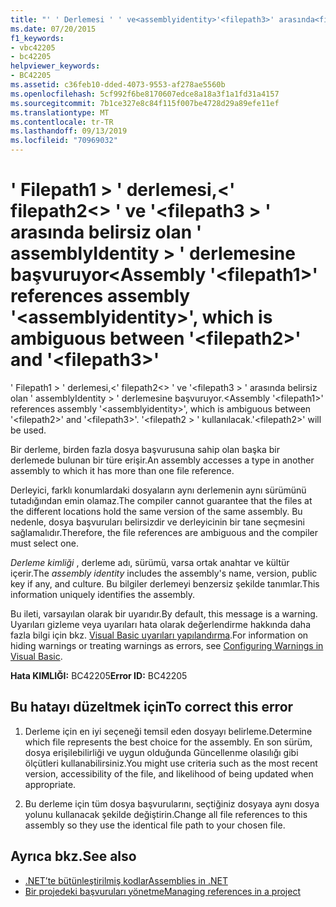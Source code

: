 ```yaml
---
title: "' ' Derlemesi ' ' ve<assemblyidentity>'<filepath3>' arasında<filepath2>belirsiz olan ' ' derlemesine başvuruyor<filepath1>"
ms.date: 07/20/2015
f1_keywords:
- vbc42205
- bc42205
helpviewer_keywords:
- BC42205
ms.assetid: c36feb10-dded-4073-9553-af278ae5560b
ms.openlocfilehash: 5cf992f6be8170607edce8a18a3f1a1fd31a4157
ms.sourcegitcommit: 7b1ce327e8c84f115f007be4728d29a89efe11ef
ms.translationtype: MT
ms.contentlocale: tr-TR
ms.lasthandoff: 09/13/2019
ms.locfileid: "70969032"
---
```

# <a name="assembly-filepath1-references-assembly-assemblyidentity-which-is-ambiguous-between-filepath2-and-filepath3"></a><span data-ttu-id="eb1a3-102">' Filepath1 > ' derlemesi,\<' filepath2\<> ' ve '\<filepath3 > ' arasında belirsiz olan ' assemblyIdentity > ' derlemesine başvuruyor\<</span><span class="sxs-lookup"><span data-stu-id="eb1a3-102">Assembly '\<filepath1>' references assembly '\<assemblyidentity>', which is ambiguous between '\<filepath2>' and '\<filepath3>'</span></span>
<span data-ttu-id="eb1a3-103">' Filepath1 > ' derlemesi,\<' filepath2\<> ' ve '\<filepath3 > ' arasında belirsiz olan ' assemblyIdentity > ' derlemesine başvuruyor.\<</span><span class="sxs-lookup"><span data-stu-id="eb1a3-103">Assembly '\<filepath1>' references assembly '\<assemblyidentity>', which is ambiguous between '\<filepath2>' and '\<filepath3>'.</span></span> <span data-ttu-id="eb1a3-104">'\<filepath2 > ' kullanılacak.</span><span class="sxs-lookup"><span data-stu-id="eb1a3-104">'\<filepath2>' will be used.</span></span>  
  
 <span data-ttu-id="eb1a3-105">Bir derleme, birden fazla dosya başvurusuna sahip olan başka bir derlemede bulunan bir türe erişir.</span><span class="sxs-lookup"><span data-stu-id="eb1a3-105">An assembly accesses a type in another assembly to which it has more than one file reference.</span></span>  
  
 <span data-ttu-id="eb1a3-106">Derleyici, farklı konumlardaki dosyaların aynı derlemenin aynı sürümünü tutadığından emin olamaz.</span><span class="sxs-lookup"><span data-stu-id="eb1a3-106">The compiler cannot guarantee that the files at the different locations hold the same version of the same assembly.</span></span> <span data-ttu-id="eb1a3-107">Bu nedenle, dosya başvuruları belirsizdir ve derleyicinin bir tane seçmesini sağlamalıdır.</span><span class="sxs-lookup"><span data-stu-id="eb1a3-107">Therefore, the file references are ambiguous and the compiler must select one.</span></span>  
  
 <span data-ttu-id="eb1a3-108">*Derleme kimliği* , derleme adı, sürümü, varsa ortak anahtar ve kültür içerir.</span><span class="sxs-lookup"><span data-stu-id="eb1a3-108">The *assembly identity* includes the assembly's name, version, public key if any, and culture.</span></span> <span data-ttu-id="eb1a3-109">Bu bilgiler derlemeyi benzersiz şekilde tanımlar.</span><span class="sxs-lookup"><span data-stu-id="eb1a3-109">This information uniquely identifies the assembly.</span></span>  
  
 <span data-ttu-id="eb1a3-110">Bu ileti, varsayılan olarak bir uyarıdır.</span><span class="sxs-lookup"><span data-stu-id="eb1a3-110">By default, this message is a warning.</span></span> <span data-ttu-id="eb1a3-111">Uyarıları gizleme veya uyarıları hata olarak değerlendirme hakkında daha fazla bilgi için bkz. [Visual Basic uyarıları yapılandırma](/visualstudio/ide/configuring-warnings-in-visual-basic).</span><span class="sxs-lookup"><span data-stu-id="eb1a3-111">For information on hiding warnings or treating warnings as errors, see [Configuring Warnings in Visual Basic](/visualstudio/ide/configuring-warnings-in-visual-basic).</span></span>  
  
 <span data-ttu-id="eb1a3-112">**Hata KIMLIĞI:** BC42205</span><span class="sxs-lookup"><span data-stu-id="eb1a3-112">**Error ID:** BC42205</span></span>  
  
## <a name="to-correct-this-error"></a><span data-ttu-id="eb1a3-113">Bu hatayı düzeltmek için</span><span class="sxs-lookup"><span data-stu-id="eb1a3-113">To correct this error</span></span>  
  
1. <span data-ttu-id="eb1a3-114">Derleme için en iyi seçeneği temsil eden dosyayı belirleme.</span><span class="sxs-lookup"><span data-stu-id="eb1a3-114">Determine which file represents the best choice for the assembly.</span></span> <span data-ttu-id="eb1a3-115">En son sürüm, dosya erişilebilirliği ve uygun olduğunda Güncellenme olasılığı gibi ölçütleri kullanabilirsiniz.</span><span class="sxs-lookup"><span data-stu-id="eb1a3-115">You might use criteria such as the most recent version, accessibility of the file, and likelihood of being updated when appropriate.</span></span>  
  
2. <span data-ttu-id="eb1a3-116">Bu derleme için tüm dosya başvurularını, seçtiğiniz dosyaya aynı dosya yolunu kullanacak şekilde değiştirin.</span><span class="sxs-lookup"><span data-stu-id="eb1a3-116">Change all file references to this assembly so they use the identical file path to your chosen file.</span></span>  
  
## <a name="see-also"></a><span data-ttu-id="eb1a3-117">Ayrıca bkz.</span><span class="sxs-lookup"><span data-stu-id="eb1a3-117">See also</span></span>

- [<span data-ttu-id="eb1a3-118">.NET’te bütünleştirilmiş kodlar</span><span class="sxs-lookup"><span data-stu-id="eb1a3-118">Assemblies in .NET</span></span>](../../standard/assembly/index.md)
- [<span data-ttu-id="eb1a3-119">Bir projedeki başvuruları yönetme</span><span class="sxs-lookup"><span data-stu-id="eb1a3-119">Managing references in a project</span></span>](/visualstudio/ide/managing-references-in-a-project)
